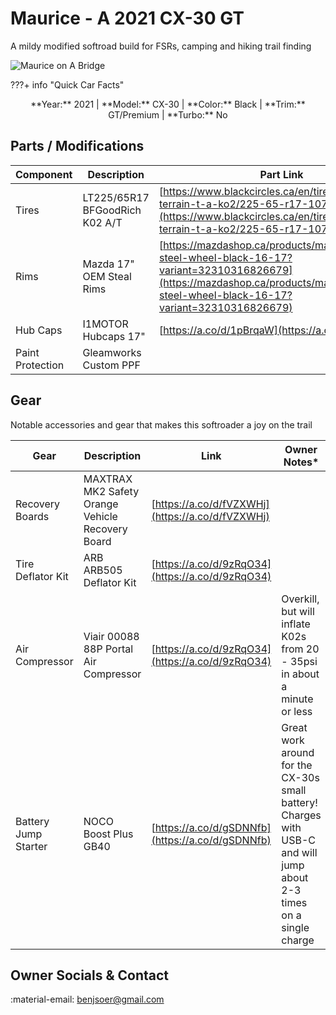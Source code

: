 # Maurice - A 2021 CX-30 GT
A mildy modified softroad build for FSRs, camping and hiking trail finding

<div class="grid" markdown>

![Maurice on A Bridge](assets/20240923-DJI_0436-3.jpg)

</div>
???+ info "Quick Car Facts"
    <p style="text-align: center;">**Year:** 2021 | **Model:** CX-30 | **Color:** Black | **Trim:** GT/Premium | **Turbo:** No</p>


## Parts / Modifications
| Component | Description | Part Link |
| --------- | ----------- | --------- |
| Tires | LT225/65R17 BFGoodRich K02 A/T | [https://www.blackcircles.ca/en/tire/bfgoodrich/all-terrain-t-a-ko2/225-65-r17-107-s--mk-lt-8d](https://www.blackcircles.ca/en/tire/bfgoodrich/all-terrain-t-a-ko2/225-65-r17-107-s--mk-lt-8d) |
| Rims | Mazda 17" OEM Steal Rims | [https://mazdashop.ca/products/mazda-oem-steel-wheel-black-16-17?variant=32310316826679](https://mazdashop.ca/products/mazda-oem-steel-wheel-black-16-17?variant=32310316826679) |
| Hub Caps | I1MOTOR Hubcaps 17" | [https://a.co/d/1pBrqaW](https://a.co/d/1pBrqaW) |
| Paint Protection | Gleamworks Custom PPF | |

## Gear
Notable accessories and gear that makes this softroader a joy on the trail

| Gear | Description | Link | Owner Notes* |
| ---- | ----------- | ---- | ----- |
| Recovery Boards | MAXTRAX MK2 Safety Orange Vehicle Recovery Board | [https://a.co/d/fVZXWHj](https://a.co/d/fVZXWHj) | |
| Tire Deflator Kit | ARB ARB505 Deflator Kit | [https://a.co/d/9zRqO34](https://a.co/d/9zRqO34) | |
| Air Compressor | Viair 00088 88P Portal Air Compressor | [https://a.co/d/9zRqO34](https://a.co/d/9zRqO34) | Overkill, but will inflate K02s from 20 - 35psi in about a minute or less |
| Battery Jump Starter | NOCO Boost Plus GB40 | [https://a.co/d/gSDNNfb](https://a.co/d/gSDNNfb) | Great work around for the CX-30s small battery! Charges with USB-C and will jump about 2-3 times on a single charge |

## Owner Socials & Contact
:material-email: benjsoer@gmail.com

